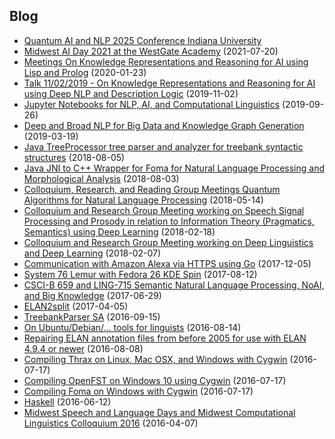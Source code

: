 ## Blog

- [Quantum AI and NLP 2025 Conference Indiana University](2025-11-01-Quantum_AI_and_NLP_2025_Conference_at_IU)
- [Midwest AI Day 2021 at the WestGate Academy](/2021-07-20-Midwest_AI_Day_2021_at_the_WestGate_Academy) (2021-07-20)
- [Meetings On Knowledge Representations and Reasoning for AI using Lisp and Prolog](/2020-01-23-Knowledge_Representation_and_Reasoning_for_AI_using_Lisp_Prolog) (2020-01-23)
- [Talk 11/02/2019 - On Knowledge Representations and Reasoning for AI using Deep NLP and Description Logic](/2019-11-02-Knowledge_Representation_and_Reasoning_for_AI_using_Deep_NLP_and_Description_Logic) (2019-11-02)
- [Jupyter Notebooks for NLP, AI, and Computational Linguistics](/2019-09-26-Jupyter_Notebooks_for_NLP_AI_and_Computational_Linguistics) (2019-09-26)
- [Deep and Broad NLP for Big Data and Knowledge Graph Generation](/2019-03-19-Talk_Deep_and_Broad_NLP_for_Big_Data_and_Knowledge_Graph_Generation) (2019-03-19)
- [Java TreeProcessor tree parser and analyzer for treebank syntactic structures](/2018-08-05-Java_tree_parser_4_PCFG_scope) (2018-08-05)
- [Java JNI to C++ Wrapper for Foma for Natural Language Processing and Morphological Analysis](/2018-08-03-Java_JNI_CPP_Foma_Wrapper_4_NLP_Morphology) (2018-08-03)
- [Colloquium, Research, and Reading Group Meetings Quantum Algorithms for Natural Language Processing](/2018-05-14-Colloquium_Reading_Group_Quantum_Algorithms_4_NLP) (2018-05-14)
- [Colloquium and Research Group Meeting working on Speech Signal Processing and Prosody in relation to Information Theory (Pragmatics, Semantics) using Deep Learning](/2018-02-18-Colloquium_Research_Group_Speech_Information_Theory) (2018-02-18)
- [Colloquium and Research Group Meeting working on Deep Linguistics and Deep Learning](/2018-02-07-Colloquium_Research_Group_Meeting) (2018-02-07)
- [Communication with Amazon Alexa via HTTPS using Go](/2017-12-05-Communicating_with_Amazon_Alexa_using_Go) (2017-12-05)
- [System 76 Lemur with Fedora 26 KDE Spin](/2017-08-12-System_76_with_Fedora) (2017-08-12)
- [CSCI-B 659 and LING-715 Semantic Natural Language Processing, NoAI, and Big Knowledge](/2017-06-29-Course_NoAI_Big_Knowledge) (2017-06-29)
- [ELAN2split](/2017-04-05-ELAN2split) (2017-04-05)
- [TreebankParser SA](/2016-09-15-TreebankParserSA) (2016-09-15)
- [On Ubuntu/Debian/... tools for linguists](/2016-08-14-Ubuntu-Debian-Tools-for-Linguists) (2016-08-14)
- [Repairing ELAN annotation files from before 2005 for use with ELAN 4.9.4 or newer](/2016-08-08-Repairing-ELAN-files-from-2005) (2016-08-08)
- [Compiling Thrax on Linux, Mac OSX, and Windows with Cygwin](/2016-07-17-compiling-thrax-on-linux-mac-osx-and-windows-with-cygwin) (2016-07-17)
- [Compiling OpenFST on Windows 10 using Cygwin](/2016-07-17-Compiling-OpenFST-on-windows-10-using-cygwin) (2016-07-17)
- [Compiling Foma on Windows with Cygwin](/2016-07-17-Compiling-foma-on-windows-with-cygwin) (2016-07-17)
- [Haskell](/2016-06-12-HaskellJupyterNotebooks) (2016-06-12)
- [Midwest Speech and Language Days and Midwest Computational Linguistics Colloquium 2016](/midwest-speech-and-language-days-and-midwest-computational-linguistics-colloquium-2016) (2016-04-07)

